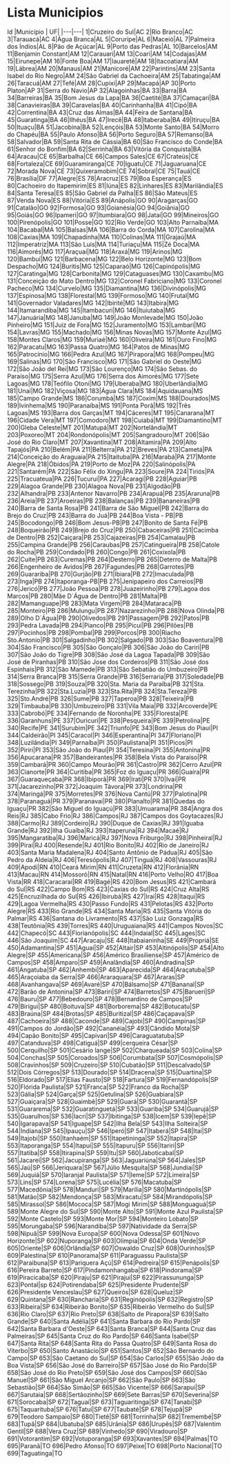 # Lista Municipios

Id |Município | UF|
|---|---|
1|Cruzeiro do Sul|AC
2|Rio Branco|AC
3|Tarauacá|AC
4|Água Branca|AL
5|Coruripe|AL
6|Maceió|AL
7|Palmeira dos Índios|AL
8|Pão de Açúcar|AL
9|Porto das Pedras|AL
10|Barcelos|AM
11|Benjamin Constant|AM
12|Carauari|AM
13|Coari|AM
14|Codajas|AM
15|Eirunepe|AM
16|Fonte Boa|AM
17|Iauaretê|AM
18|Itacoatiara|AM
19|Lábrea|AM
20|Manaus|AM
21|Manicoré|AM
22|Parintins|AM
23|Santa Isabel do Rio Negro|AM
24|São Gabriel da Cachoeira|AM
25|Tabatinga|AM
26|Taracuá|AM
27|Tefé|AM
28|Cupixi|AP
29|Macapá|AP
30|Porto Platon|AP
31|Serra do Navio|AP
32|Alagoinhas|BA
33|Barra|BA
34|Barreiras|BA
35|Bom Jesus da Lapa|BA
36|Caetité|BA
37|Camaçari|BA
38|Canavieiras|BA
39|Caravelas|BA
40|Carinhanha|BA
41|Cipó|BA
42|Correntina|BA
43|Cruz das Almas|BA
44|Feira de Santana|BA
45|Guaratinga|BA
46|Ilhéus|BA
47|Irecê|BA
48|Itaberaba|BA
49|Itiruçu|BA
50|Ituaçu|BA
51|Jacobina|BA
52|Lençóis|BA
53|Monte Santo|BA
54|Morro do Chapéu|BA
55|Paulo Afonso|BA
56|Porto Seguro|BA
57|Remanso|BA
58|Salvador|BA
59|Santa Rita de Cássia|BA
60|São Francisco do Conde|BA
61|Senhor do Bonfim|BA
62|Serrinha|BA
63|Vitória da Conquista|BA
64|Aracau|CE
65|Barbalha|CE
66|Campos Sales|CE
67|Crateús|CE
68|Fortaleza|CE
69|Guaramiranga|CE
70|Iguatu|CE
71|Jaguaruana|CE
72|Morada Nova|CE
73|Quixeramobim|CE
74|Sobral|CE
75|Tauá|CE
76|Brasília|DF
77|Alegre|ES
78|Aracruz|ES
79|Boa Esperança|ES
80|Cachoeiro do Itapemirim|ES
81|Iúna|ES
82|Linhares|ES
83|Marilândia|ES
84|Santa Teresa|ES
85|São Gabriel da Palha|ES
86|São Mateus|ES
87|Venda Nova|ES
88|Vitória|ES
89|Anápolis|GO
90|Aragarças|GO
91|Catalão|GO
92|Formosa|GO
93|Goianésia|GO
94|Goiânia|GO
95|Goiás|GO
96|Ipameri|GO
97|Itumbiara|GO
98|Jataí|GO
99|Mineiros|GO
100|Pirenópolis|GO
101|Posse|GO
102|Rio Verde|GO
103|Alto Parnaíba|MA
104|Bacabal|MA
105|Balsas|MA
106|Barra do Corda|MA
107|Carolina|MA
108|Caxias|MA
109|Chapadinha|MA
110|Colinas|MA
111|Grajaú|MA
112|Imperatriz|MA
113|São Luís|MA
114|Turiaçu|MA
115|Zé Doca|MA
116|Aimorés|MG
117|Araçuaí|MG
118|Araxá|MG
119|Arinos|MG
120|Bambuí|MG
121|Barbacena|MG
122|Belo Horizonte|MG
123|Bom Despacho|MG
124|Buritis|MG
125|Caparaó|MG
126|Capinópolis|MG
127|Caratinga|MG
128|Carbonita|MG
129|Cataguases|MG
130|Caxambu|MG
131|Conceição do Mato Dentro|MG
132|Coronel Fabriciano|MG
133|Coronel Pacheco|MG
134|Curvelo|MG
135|Diamantina|MG
136|Divinópolis|MG
137|Espinosa|MG
138|Florestal|MG
139|Formoso|MG
140|Frutal|MG
141|Governador Valadares|MG
142|Ibirité|MG
143|Itabira|MG
144|Itamarandiba|MG
145|Itambacuri|MG
146|Ituiutaba|MG
147|Januária|MG
148|Januba|MG
149|João Monlevade|MG
150|João Pinheiro|MG
151|Juiz de Fora|MG
152|Juramento|MG
153|Lambari|MG
154|Lavras|MG
155|Machado|MG
156|Minas Novas|MG
157|Monte Azul|MG
158|Montes Claros|MG
159|Muriaé|MG
160|Oliveira|MG
161|Ouro Fino|MG
162|Paracatu|MG
163|Passa Quatro|MG
164|Patos de Minas|MG
165|Patrocínio|MG
166|Pedra Azul|MG
167|Pirapora|MG
168|Pompeu|MG
169|Salinas|MG
170|São Francisco|MG
171|São Gabriel do Oeste|MG
172|São João del Rei|MG
173|São Lourenço|MG
174|São Sebas. do Paraíso|MG
175|Serra Azul|MG
176|Serra dos Aimorés|MG
177|Sete Lagoas|MG
178|Teófilo Otoni|MG
179|Uberaba|MG
180|Uberlândia|MG
181|Unaí|MG
182|Viçosa|MG
183|Água Clara|MS
184|Aquidauana|MS
185|Campo Grande|MS
186|Corumbá|MS
187|Coxim|MS
188|Dourados|MS
189|Ivinhema|MS
190|Paranaíba|MS
191|Ponta Porã|MS
192|Três Lagoas|MS
193|Barra dos Garças|MT
194|Cáceres|MT
195|Canarana|MT
196|Cidade Vera|MT
197|Comodoro|MT
198|Cuiabá|MT
199|Diamantino|MT
200|Gleba Celeste|MT
201|Matupá|MT
202|Nortelândia|MT
203|Poxoreo|MT
204|Rondonópolis|MT
205|Sangradouro|MT
206|São José do Rio Claro|MT
207|Xavantina|MT
208|Altamira|PA
209|Alto Tapajós|PA
210|Belém|PA
211|Belterra|PA
212|Breves|PA
213|Cametá|PA
214|Conceição do Araguaia|PA
215|Itaituba|PA
216|Marabá|PA
217|Monte Alegre|PA
218|Óbidos|PA
219|Porto de Moz|PA
220|Salinópolis|PA
221|Santarém|PA
222|São Félix do Xingu|PA
223|Soure|PA
224|Tiriós|PA
225|Tracuateua|PA
226|Tucuruí|PA
227|Acaragi|PB
228|Aguiar|PB
229|Alagoa Grande|PB
230|Alagoa Nova|PB
231|Algodão|PB
232|Alhandra|PB
233|Antenor Navarro|PB
234|Arapuá|PB
235|Araruna|PB
236|Areia|PB
237|Aroeiras|PB
238|Balanças|PB
239|Bananeiras|PB
240|Barra de Santa Rosa|PB
241|Barra de São Miguel|PB
242|Barra do Brejo do Cruz|PB
243|Barra do Juá|PB
244|Boa Vista - PB|PB
245|Bocodongo|PB
246|Bom Jesus-PB|PB
247|Bonito de Santa Fé|PB
248|Boqueirão|PB
249|Brejo do Cruz|PB
250|Cabaceiras|PB
251|Cacimba de Dentro|PB
252|Caiçara|PB
253|Cajazeiras|PB
254|Camalau|PB
255|Campina Grande|PB
256|Caraubas|PB
257|Catingueira|PB
258|Catole do Rocha|PB
259|Condado|PB
260|Congo|PB
261|Coxixola|PB
262|Cuite|PB
263|Curemas|PB
264|Desterro|PB
265|Deterro de Malta|PB
266|Engenheiro de Avidos|PB
267|Fagundes|PB
268|Garrotes|PB
269|Guarariba|PB
270|Gurjão|PB
271|Ibiara|PB
272|Imaculada|PB
273|Inga|PB
274|Itaporanga-PB|PB
275|Jenipapeiro dos Carreios|PB
276|Jericó|PB
277|João Pessoa|PB
278|Juazeirinho|PB
279|Lagoa dos Marcos|PB
280|Mãe D´Água de Dentro|PB
281|Malta|PB
282|Mamanguape|PB
283|Mata Virgem|PB
284|Mataraca|PB
285|Monteiro|PB
286|Mulungu|PB
287|Nazarezinho|PB
288|Nova Olinda|PB
289|Olho D´Água|PB
290|Olivedos|PB
291|Passagem|PB
292|Patos|PB
293|Pedra Lavada|PB
294|Pianco|PB
295|Picuí|PB
296|Pilões|PB
297|Pocinhos|PB
298|Pombal|PB
299|Porcos|PB
300|Riacho Sto.Antonio|PB
301|Salgadinho|PB
302|Salgado|PB
303|São Boaventura|PB
304|São Francisco|PB
305|São Gonçalo|PB
306|São João do Cariri|PB
307|São João do Tigre|PB
308|São José da Lagoa Tapada|PB
309|São José de Piranhas|PB
310|São Jose dos Cordeiros|PB
311|São José dos Espinhais|PB
312|São Mamede|PB
313|São Sebatião do Umbuzeiro|PB
314|Serra Branca|PB
315|Serra Grande|PB
316|Serraria|PB
317|Soledade|PB
318|Sossego|PB
319|Souza|PB
320|Sta. Maria da Paraíba|PB
321|Sta. Terezinha|PB
322|Sta.Luzia|PB
323|Sta.Rita|PB
324|Sta.Tereza|PB
325|Sto.André|PB
326|Sume|PB
327|Taperoa|PB
328|Teixeira|PB
329|Timbauba|PB
330|Umbuzeiro|PB
331|Vila Maia|PB
332|Arcoverde|PE
333|Cabrobó|PE
334|Fernando de Noronha|PE
335|Floresta|PE
336|Garanhuns|PE
337|Ouricuri|PE
338|Pesqueira|PE
339|Petrolina|PE
340|Recife|PE
341|Surubim|PE
342|Triunfo|PE
343|Bom Jesus do Piauí|PI
344|Caldeirão|PI
345|Caracol|PI
346|Esperantina|PI
347|Floriano|PI
348|Luzilândia|PI
349|Parnaíba|PI
350|Paulistana|PI
351|Picos|PI
352|Piriri|PI
353|São João do Piauí|PI
354|Teresina|PI
355|Antonina|PR
356|Apucarana|PR
357|Bandeirantes|PR
358|Bela Vista do Paraíso|PR
359|Cambará|PR
360|Campo Mourão|PR
361|Castro|PR
362|Cerro Azul|PR
363|Cianorte|PR
364|Curitiba|PR
365|Foz do lguaçu|PR
366|Guaíra|PR
367|Guaraqueçaba|PR
368|Ibiporã|PR
369|Irati|PR
370|Ivaí|PR
371|Jacarezinho|PR
372|Joaquim Távora|PR
373|Londrina|PR
374|Maringá|PR
375|Morretes|PR
376|Nova Cantú|PR
377|Palotina|PR
378|Paranaguá|PR
379|Paranavaí|PR
380|Planalto|PR
381|Quedas do Iguaçu|PR
382|São Miguel do Iguaçú|PR
383|Umuarama|PR
384|Angra dos Reis|RJ
385|Cabo Frio|RJ
386|Campos|RJ
387|Campos dos Goytacazes|RJ
388|Carmo|RJ
389|Cordeiro|RJ
390|Duque de Caxias|RJ
391|Iguaba Grande|RJ
392|Ilha Guaíba|RJ
393|Itaperuna|RJ
394|Macaé|RJ
395|Mangaratiba|RJ
396|Maricá|RJ
397|Nova Friburgo|RJ
398|Pinheiral|RJ
399|Piraí|RJ
400|Resende|RJ
401|Rio Bonito|RJ
402|Rio de Janeiro|RJ
403|Santa Maria Madalena|RJ
404|Santo Antônio de Pádua|RJ
405|São Pedro da Aldeia|RJ
406|Teresópolis|RJ
407|Tinguá|RJ
408|Vassouras|RJ
409|Apodí|RN
410|Ceará Mirim|RN
411|Cruzeta|RN
412|Florânia|RN
413|Macau|RN
414|Mossoró|RN
415|Natal|RN
416|Porto Velho|RO
417|Boa Vista|RR
418|Caracaraí|RR
419|Bagé|RS
420|Bom Jesus|RS
421|Cambará do Sul|RS
422|Campo Bom|RS
423|Caxias do Sul|RS
424|Cruz Alta|RS
425|Encruzilhada do Sul|RS
426|Ibirubá|RS
427|Iraí|RS
428|Itaqui|RS
429|Lagoa Vermelha|RS
430|Passo Fundo|RS
431|Pelotas|RS
432|Porto Alegre|RS
433|Rio Grande|RS
434|Santa Maria|RS
435|Santa Vitória do Palmar|RS
436|Santana do Livramento|RS
437|São Luiz Gonzaga|RS
438|Teutônia|RS
439|Torres|RS
440|Uruguaiana|RS
441|Campos Novos|SC
442|Chapecó|SC
443|Florianópolis|SC
444|Indaial|SC
445|Lages|SC
446|São Joaquim|SC
447|Aracaju|SE
448|Itabaianinha|SE
449|Propriá|SE
450|Adamantina|SP
451|Aguaí|SP
452|Altair|SP
453|Altinópolis|SP
454|Alto Alegre|SP
455|Americana|SP
456|Américo Brasiliense|SP
457|Américo de Campos|SP
458|Amparo|SP
459|Analândia|SP
460|Andradina|SP
461|Angatuba|SP
462|Anhembi|SP
463|Aparecida|SP
464|Araçatuba|SP
465|Araçoiaba da Serra|SP
466|Araraquara|SP
467|Araras|SP
468|Avanhangava|SP
469|Avaré|SP
470|Bálsamo|SP
471|Bananal|SP
472|Barão de Antonina|SP
473|Bariri|SP
474|Barretos|SP
475|Barueri|SP
476|Bauru|SP
477|Bebedouro|SP
478|Bernardino de Campos|SP
479|Birigui|SP
480|Boituva|SP
481|Borborema|SP
482|Botucatu|SP
483|Braúna|SP
484|Brotas|SP
485|Buritizal|SP
486|Caçapava|SP
487|Cachoeira|SP
488|Caconde|SP
489|Cajobi|SP
490|Campinas|SP
491|Campos do Jordão|SP
492|Cananéia|SP
493|Cândido Mota|SP
494|Capão Bonito|SP
495|Capivari|SP
496|Caraguatatuba|SP
497|Catanduva|SP
498|Catiguá|SP
499|cerqueira César|SP
500|Cerquilho|SP
501|Cesário lange|SP
502|Charqueada|SP
503|Colina|SP
504|Conchas|SP
505|Coroados|SP
506|Corumbataí|SP
507|Cosmópolis|SP
508|Cravinhos|SP
509|Cruzeiro|SP
510|Cubatão|SP
511|Descalvado|SP
512|Dois Córregos|SP
513|Dourado|SP
514|Dracena|SP
515|Duartina|SP
516|Eldorado|SP
517|Elias Fausto|SP
518|Fartura|SP
519|Fernandópolis|SP
520|Flórida Paulista|SP
521|Franca|SP
522|Franco da Rocha|SP
523|Gália|SP
524|Garça|SP
525|Getulina|SP
526|Guabiara|SP
527|Guaiçara|SP
528|Guaimbê|SP
529|Guará|SP
530|Guarantã|SP
531|Guararema|SP
532|Guaratinguetá|SP
533|Guariba|SP
534|Guarujá|SP
535|Guarulhos|SP
536|Iacri|SP
537|Ibitinga|SP
538|Icem|SP
539|Iepê|SP
540|Igarapava|SP
541|Iguape|SP
542|Ilha Bela|SP
543|Ilha Solteira|SP
544|Indiana|SP
545|Ipauçu|SP
546|Iperó|SP
547|Itaberá|SP
548|Itaí|SP
549|Itajobi|SP
550|Itanhaém|SP
551|Itapetininga|SP
552|Itapira|SP
553|Itaporanga|SP
554|Itapuí|SP
555|Itapuru|SP
556|Itariri|SP
557|Itatiba|SP
558|Itirapina|SP
559|Itu|SP
560|Jaboticabal|SP
561|Jacareí|SP
562|Jacupiranga|SP
563|Jaguariúna|SP
564|Jales|SP
565|Jaú|SP
566|Jeriquara|SP
567|Júlio Mesquita|SP
568|Jundiaí|SP
569|Juquiá|SP
570|laranjal Paulista|SP
571|leme|SP
572|Limeira|SP
573|Lins|SP
574|Lorena|SP
575|Lucélia|SP
576|Macatuba|SP
577|Macedônia|SP
578|Manduri|SP
579|Marília|SP
580|Martinópolis|SP
581|Matão|SP
582|Mendonça|SP
583|Miracatu|SP
584|Mirandópolis|SP
585|Mirassol|SP
586|Mococa|SP
587|Mogi Mirim|SP
588|Monguaguá|SP
589|Monte Alegre do Sul|SP
590|Monte Alto|SP
591|Monte Azul Paulista|SP
592|Monte Castelo|SP
593|Monte Mor|SP
594|Monteiro Lobato|SP
595|Morungaba|SP
596|Narandiba|SP
597|Natividade da Serra|SP
598|Nipuã|SP
599|Nova Europa|SP
600|Nova Odessa|SP
601|Novo Horizonte|SP
602|Nuporanga|SP
603|Olímpia|SP
604|Onda Verde|SP
605|Oriente|SP
606|Orlândia|SP
607|Oswaldo Cruz|SP
608|Ourinhos|SP
609|Palestina|SP
610|Panorama|SP
611|Paraguassu Paulista|SP
612|Paraibuna|SP
613|Pariquera Açú|SP
614|Pedreira|SP
615|Penápolis|SP
616|Pereira Barreto|SP
617|Pindamonhangaba|SP
618|Pindorama|SP
619|Piracicaba|SP
620|Piraju|SP
621|Pirajuí|SP
622|Pirassununga|SP
623|Pontal|sp
624|Potirendaba|SP
625|Presidente Prudente|SP
626|Presidente Venceslau|SP
627|Queirós|SP
628|Queluz|SP
629|Quintana|SP
630|Rancharia|SP
631|Reginópolis|SP
632|Registro|SP
633|Ribeira|SP
634|Ribeirão Bonito|SP
635|Ribeirão Vermelho do Sul|SP
636|Rio Claro|SP
637|Rio Preto|SP
638|Salto de Pirapora|SP
639|Salto Grande|SP
640|Santa Adélia|SP
641|Santa Barbara do Rio Pardo|SP
642|Santa Barbara d'Oeste|SP
643|Santa Branca|SP
644|Santa Cruz das Palmeiras|SP
645|Santa Cruz do Rio Pardo|SP
646|Santa Isabel|SP
647|Santa Rita|SP
648|Santa Rita do Passa Quatro|SP
649|Santa Rosa do Viterbo|SP
650|Santo Anastácio|SP
651|Santos|SP
652|São Bernardo do Campo|SP
653|São Caetano do Sul|SP
654|São Carlos|SP
655|São João da Boa Vista|SP
656|São José do Barreiro|SP
657|São José do Rio Pardo|SP
658|São José do Rio Preto|SP
659|São José dos Campos|SP
660|São Manuel|SP
661|São Miguel Arcanjo|SP
662|São Paulo|SP
663|São Sebastião|SP
664|São Simão|SP
665|São Vicente|SP
666|Sarapui|SP
667|Sarutaia|SP
668|Sertãozinho|SP
669|Sete Barras|SP
670|Severina|SP
671|Sorocaba|SP
672|Taguaí|SP
673|Taguaritinga|SP
674|Tanabi|SP
675|Taquarituba|SP
676|Tatuí|SP
677|Taubaté|SP
678|Tejupã|SP
679|Teodoro Sampaio|SP
680|Tietê|SP
681|Torrinha|SP
682|Tremembé|SP
683|Tupã|SP
684|Ubatuba|SP
685|Urânia|SP
686|Urupês|SP
687|Valentim Gentil|SP
688|Vera Cruz|SP
689|Vinhedo|SP
690|Viradouro|SP
691|Votorantim|SP
692|Votuporanga|SP
693|Xavantes|SP
694|Palmas|TO
695|Paranã|TO
696|Pedro Afonso|TO
697|Peixe|TO
698|Porto Nacional|TO
699|Taguatinga|TO
